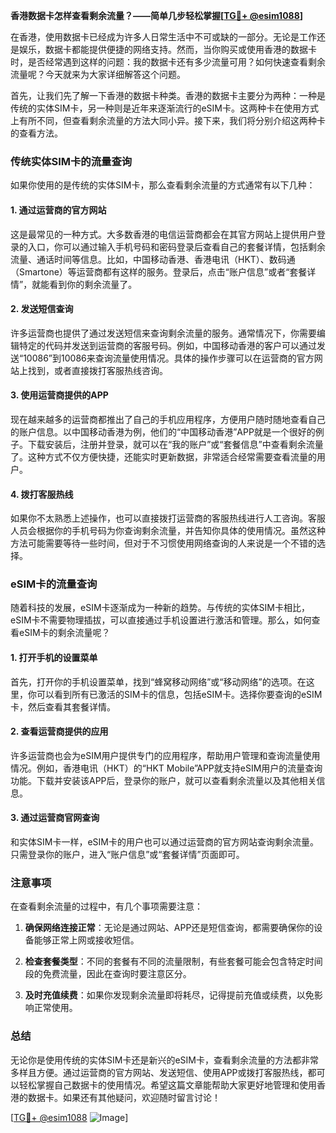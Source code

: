 **香港数据卡怎样查看剩余流量？——简单几步轻松掌握[[TG💪+ @esim1088](https://t.me/s/esim1088)]**

在香港，使用数据卡已经成为许多人日常生活中不可或缺的一部分。无论是工作还是娱乐，数据卡都能提供便捷的网络支持。然而，当你购买或使用香港的数据卡时，是否经常遇到这样的问题：我的数据卡还有多少流量可用？如何快速查看剩余流量呢？今天就来为大家详细解答这个问题。

首先，让我们先了解一下香港的数据卡种类。香港的数据卡主要分为两种：一种是传统的实体SIM卡，另一种则是近年来逐渐流行的eSIM卡。这两种卡在使用方式上有所不同，但查看剩余流量的方法大同小异。接下来，我们将分别介绍这两种卡的查看方法。

### **传统实体SIM卡的流量查询**

如果你使用的是传统的实体SIM卡，那么查看剩余流量的方式通常有以下几种：

#### **1. 通过运营商的官方网站**
这是最常见的一种方式。大多数香港的电信运营商都会在其官方网站上提供用户登录的入口，你可以通过输入手机号码和密码登录后查看自己的套餐详情，包括剩余流量、通话时间等信息。比如，中国移动香港、香港电讯（HKT）、数码通（Smartone）等运营商都有这样的服务。登录后，点击“账户信息”或者“套餐详情”，就能看到你的剩余流量了。

#### **2. 发送短信查询**
许多运营商也提供了通过发送短信来查询剩余流量的服务。通常情况下，你需要编辑特定的代码并发送到运营商的客服号码。例如，中国移动香港的客户可以通过发送“10086”到10086来查询流量使用情况。具体的操作步骤可以在运营商的官方网站上找到，或者直接拨打客服热线咨询。

#### **3. 使用运营商提供的APP**
现在越来越多的运营商都推出了自己的手机应用程序，方便用户随时随地查看自己的账户信息。以中国移动香港为例，他们的“中国移动香港”APP就是一个很好的例子。下载安装后，注册并登录，就可以在“我的账户”或“套餐信息”中查看剩余流量了。这种方式不仅方便快捷，还能实时更新数据，非常适合经常需要查看流量的用户。

#### **4. 拨打客服热线**
如果你不太熟悉上述操作，也可以直接拨打运营商的客服热线进行人工咨询。客服人员会根据你的手机号码为你查询剩余流量，并告知你具体的使用情况。虽然这种方法可能需要等待一些时间，但对于不习惯使用网络查询的人来说是一个不错的选择。

### **eSIM卡的流量查询**

随着科技的发展，eSIM卡逐渐成为一种新的趋势。与传统的实体SIM卡相比，eSIM卡不需要物理插拔，可以直接通过手机设置进行激活和管理。那么，如何查看eSIM卡的剩余流量呢？

#### **1. 打开手机的设置菜单**
首先，打开你的手机设置菜单，找到“蜂窝移动网络”或“移动网络”的选项。在这里，你可以看到所有已激活的SIM卡的信息，包括eSIM卡。选择你要查询的eSIM卡，然后查看其套餐详情。

#### **2. 查看运营商提供的应用**
许多运营商也会为eSIM用户提供专门的应用程序，帮助用户管理和查询流量使用情况。例如，香港电讯（HKT）的“HKT Mobile”APP就支持eSIM用户的流量查询功能。下载并安装该APP后，登录你的账户，就可以查看剩余流量以及其他相关信息。

#### **3. 通过运营商官网查询**
和实体SIM卡一样，eSIM卡的用户也可以通过运营商的官方网站查询剩余流量。只需登录你的账户，进入“账户信息”或“套餐详情”页面即可。

### **注意事项**

在查看剩余流量的过程中，有几个事项需要注意：

1. **确保网络连接正常**：无论是通过网站、APP还是短信查询，都需要确保你的设备能够正常上网或接收短信。
   
2. **检查套餐类型**：不同的套餐有不同的流量限制，有些套餐可能会包含特定时间段的免费流量，因此在查询时要注意区分。

3. **及时充值续费**：如果你发现剩余流量即将耗尽，记得提前充值或续费，以免影响正常使用。

### **总结**

无论你是使用传统的实体SIM卡还是新兴的eSIM卡，查看剩余流量的方法都非常多样且方便。通过运营商的官方网站、发送短信、使用APP或拨打客服热线，都可以轻松掌握自己数据卡的使用情况。希望这篇文章能帮助大家更好地管理和使用香港的数据卡。如果还有其他疑问，欢迎随时留言讨论！

[[TG💪+ @esim1088](https://t.me/s/esim1088) ![Image](https://i.postimg.cc/4NQfJmqS/Snipaste-2025-05-13-00-14-12.png)]